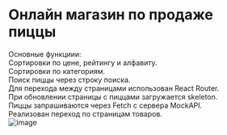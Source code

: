 # Онлайн магазин по продаже пиццы 

Основные функциии: <br>
Сортировки по цене, рейтингу и алфавиту.<br>
Сортировки по категориям.<br>
Поиск пиццы через строку поиска.<br>
Для перехода между страницами использован React Router. <br>
При обновлении страницы с пиццами загружается skeleton. <br>
Пиццы запрашиваются через Fetch с сервера MockAPI.<br>
Реализован переход по страницам товаров.<br>
![image](https://user-images.githubusercontent.com/48648751/197194790-8bea9c5f-70b3-44f2-a0f1-e9b1446b5f85.png)


